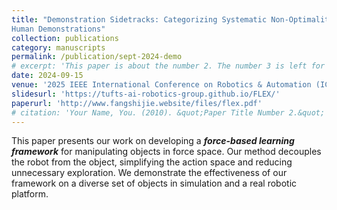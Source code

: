 ```yaml
---
title: "Demonstration Sidetracks: Categorizing Systematic Non-Optimality in
Human Demonstrations"
collection: publications
category: manuscripts
permalink: /publication/sept-2024-demo
# excerpt: 'This paper is about the number 2. The number 3 is left for future work.'
date: 2024-09-15
venue: '2025 IEEE International Conference on Robotics & Automation (ICRA 2025)'
slidesurl: 'https://tufts-ai-robotics-group.github.io/FLEX/'
paperurl: 'http://www.fangshijie.website/files/flex.pdf'
# citation: 'Your Name, You. (2010). &quot;Paper Title Number 2.&quot; <i>Journal 1</i>. 1(2).'
---
```


This paper presents our work on developing a ***force-based learning framework*** for manipulating objects in force space. Our method decouples the robot from the object, simplifying the action space and reducing unnecessary exploration. We demonstrate the effectiveness of our framework on a diverse set of objects in simulation and a real robotic platform.
